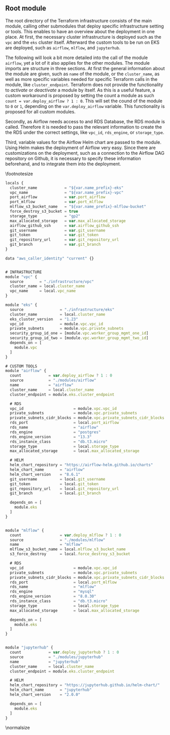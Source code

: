
## Root module

The root directory of the Terraform infrastructure consists of the main module, calling other submodules that deploy specific infrastructure setting or tools.
This enables to have an overview about the deployment in one place. At first, the necessary cluster infrastructure is deployed such as the `vpc` and the `eks` cluster itself. Afterward the custom tools to be run on EKS are deployed, such as `airflow`, `mlflow`, and `jupyterhub`.

The following will look a bit more detailed into the call of the module `airflow`, yet a lot of it also applies for the other modules. 
The module imports are structure in three sections. At first the general information about the module are given, such as `name` of the module, or the `cluster_name`, as well as more specific variables needed for specific Terraform calls in the module, like `cluster_endpoint`. 
Terraform does not provide the functionality to *activate* or *deactivate* a module by itself. As this is a useful feature, a custom workaround is proposed by setting the count a module as such `count = var.deploy_airflow ? 1 : 0`. This will set the cound of the module to `0` or `1`, depending on the `var.deploy_airflow` variable. This functionality is proposed for all custom modules.

Secondly, as Airflow needs access to and RDS Database, the RDS module is called. Therefore it is needed to pass the relevant information to create the the RDS under the correct settings, like `vpc_id`, `rds_engine`, or `storage_type`.

Third, variable values for the Airflow Helm chart are passed to the module. Using Helm makes the deployment of Airflow very easy. Since there are customizations on the deployment, such as a connection to the Airflow DAG repository on Github, it is necessary to specify these information beforehand, and to integrate them into the deployment.

\footnotesize
```javascript
locals {
  cluster_name            = "${var.name_prefix}-eks"
  vpc_name                = "${var.name_prefix}-vpc"
  port_airflow            = var.port_airflow
  port_mlflow             = var.port_mlflow
  mlflow_s3_bucket_name   = "${var.name_prefix}-mlflow-bucket"
  force_destroy_s3_bucket = true
  storage_type            = "gp2"
  max_allocated_storage   = var.max_allocated_storage
  airflow_github_ssh      = var.airflow_github_ssh
  git_username            = var.git_username
  git_token               = var.git_token
  git_repository_url      = var.git_repository_url
  git_branch              = var.git_branch
}

data "aws_caller_identity" "current" {}


# INFRASTRUCTURE
module "vpc" {
  source       = "./infrastructure/vpc"
  cluster_name = local.cluster_name
  vpc_name     = local.vpc_name
}

module "eks" {
  source                = "./infrastructure/eks"
  cluster_name          = local.cluster_name
  eks_cluster_version   = "1.23"
  vpc_id                = module.vpc.vpc_id
  private_subnets       = module.vpc.private_subnets
  security_group_id_one = [module.vpc.worker_group_mgmt_one_id]
  security_group_id_two = [module.vpc.worker_group_mgmt_two_id]
  depends_on = [
    module.vpc
  ]
}

# CUSTOM TOOLS
module "airflow" {
  count            = var.deploy_airflow ? 1 : 0
  source           = "./modules/airflow"
  name             = "airflow"
  cluster_name     = local.cluster_name
  cluster_endpoint = module.eks.cluster_endpoint

  # RDS
  vpc_id                      = module.vpc.vpc_id
  private_subnets             = module.vpc.private_subnets
  private_subnets_cidr_blocks = module.vpc.private_subnets_cidr_blocks
  rds_port                    = local.port_airflow
  rds_name                    = "airflow"
  rds_engine                  = "postgres"
  rds_engine_version          = "13.3"
  rds_instance_class          = "db.t3.micro"
  storage_type                = local.storage_type
  max_allocated_storage       = local.max_allocated_storage

  # HELM
  helm_chart_repository = "https://airflow-helm.github.io/charts"
  helm_chart_name       = "airflow"
  helm_chart_version    = "8.6.1"
  git_username          = local.git_username
  git_token             = local.git_token
  git_repository_url    = local.git_repository_url
  git_branch            = local.git_branch

  depends_on = [
    module.eks
  ]
}


module "mlflow" {
  count                 = var.deploy_mlflow ? 1 : 0
  source                = "./modules/mlflow"
  name                  = "mlflow"
  mlflow_s3_bucket_name = local.mlflow_s3_bucket_name
  s3_force_destroy      = local.force_destroy_s3_bucket

  # RDS
  vpc_id                      = module.vpc.vpc_id
  private_subnets             = module.vpc.private_subnets
  private_subnets_cidr_blocks = module.vpc.private_subnets_cidr_blocks
  rds_port                    = local.port_mlflow
  rds_name                    = "mlflow"
  rds_engine                  = "mysql"
  rds_engine_version          = "8.0.30"
  rds_instance_class          = "db.t3.micro"
  storage_type                = local.storage_type
  max_allocated_storage       = local.max_allocated_storage

  depends_on = [
    module.eks
  ]
}


module "jupyterhub" {
  count            = var.deploy_jupyterhub ? 1 : 0
  source           = "./modules/jupyterhub"
  name             = "jupyterhub"
  cluster_name     = local.cluster_name
  cluster_endpoint = module.eks.cluster_endpoint

  # HELM
  helm_chart_repository = "https://jupyterhub.github.io/helm-chart/"
  helm_chart_name       = "jupyterhub"
  helm_chart_version    = "2.0.0"

  depends_on = [
    module.eks
  ]
}
```
\normalsize
